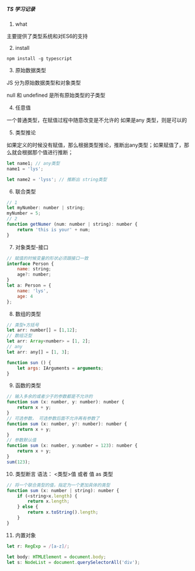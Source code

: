 ##### TS 学习记录

1. what

主要提供了类型系统和对ES6的支持

2. install

`npm install -g typescript`

3. 原始数据类型

JS 分为原始数据类型和对象类型

null 和 undefined 是所有原始类型的子类型

4. 任意值

一个普通类型，在赋值过程中随意改变是不允许的
如果是any 类型，则是可以的

5. 类型推论

如果定义的时候没有赋值，那么根据类型推论，推断出any类型；如果赋值了，那么就会根据那个值进行推断；
```js
let name1; // any类型
name1 = 'lys';

let name2 = 'lyss'; // 推断出 string类型
```

6. 联合类型

```js
// 1
let myNumber: number | string;
myNumber = 5;
// 2
function getNumer (num: number | string): number {
    return 'this is your' + num;
}
```
7. 对象类型-接口
```js
// 赋值的时候变量的形状必须跟接口一致
interface Person {
    name: string;
    age?: number;
}
let a: Person = {
    name: 'lys',
    age: 4
};
```
8. 数组的类型

```js
// 类型+方括号
let arr: number[] = [1,12];
// 数组泛型
let arr: Array<number> = [1, 2];
// any
let arr: any[] = [1, 3];

function sun () {
    let args: IArguments = arguments;
}
```
9. 函数的类型

```js
// 输入多余的或者少于的参数都是不允许的
function sum (x: number, y: number): number {
    return x + y;
}
// 可选参数， 可选参数后面不允许再有参数了
function sum (x: number, y?: number): number {
    return x + y;
}
// 参数默认值
function sum (x: number, y:number = 123): number {
    return x + y;
}
sum(123);
```
10. 类型断言
语法： <类型>值 或者 值 as 类型

```js
// 将一个联合类型的值，指定为一个更加具体的类型
function sum (x: number | string): number {
    if (<string>x.length) {
        return x.length;
    } else {
        return x.toString().length;
    }
}
```
11. 内置对象

```js
let r: RegExp = /[a-z]/;

let body: HTMLElement = document.body;
let s: NodeList = document.querySelectorAll('div');

```


